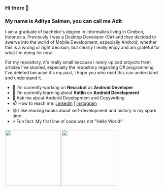 ### Hi there 👋

### My name is Aditya Salman, you can call me Adit

I am a graduate of bachelor's degree in informatics living in Cirebon, Indonesia. Previously I was a Desktop Developer (C#) and then decided to swerve into the world of Mobile Development, especially Android, whether this is a wrong or right decision, but clearly I really enjoy and am grateful for what I'm doing for now.

For my repository, it's really small because I rarely upload projects from articles I've studied, especially the repository regarding C# programming I've deleted because it's my past, I hope you who read this can understand and understand it.

- 🔭 I’m currently working on **Neurabot** as **Android Developer**
- 🌱 I’m currently learning about **Kotlin** on **Android Development**
- 💬 Ask me about Andorid Development and Copywriting
- 📫 How to reach me: [LinkedIn](https://www.linkedin.com/in/aditya-salman-ba2750196/) | [Instagram](https://www.instagram.com/as_marimo/)
- 😄 I like reading books about self-development and history in my spare time
- ⚡ Fun fact: My first line of code was not "Hello World!"

<p align="left">
<a href="https://github.com/adityamarimo">
  <img height="180em" src="https://github-readme-stats-eight-theta.vercel.app/api?username=hikizan&show_icons=true&theme=algolia&include_all_commits=true&count_private=true"/>
  <img height="180em" src="https://github-readme-stats-eight-theta.vercel.app/api/top-langs/?username=hikizan&layout=compact&langs_count=8&theme=algolia"/>
</a>
</p>
